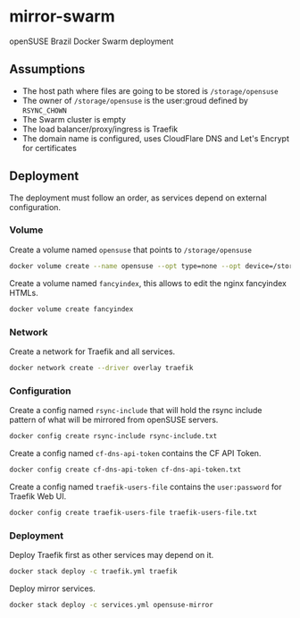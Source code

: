 # mirror-swarm

openSUSE Brazil Docker Swarm deployment

## Assumptions

- The host path where files are going to be stored is `/storage/opensuse`
- The owner of `/storage/opensuse` is the user:groud defined by `RSYNC_CHOWN`
- The Swarm cluster is empty
- The load balancer/proxy/ingress is Traefik
- The domain name is configured, uses CloudFlare DNS and Let's Encrypt for certificates

## Deployment

The deployment must follow an order, as services depend on external configuration.

### Volume

Create a volume named `opensuse` that points to `/storage/opensuse`

```bash
docker volume create --name opensuse --opt type=none --opt device=/storage/opensuse --opt o=bind
```

Create a volume named `fancyindex`, this allows to edit the nginx fancyindex HTMLs.

```bash
docker volume create fancyindex
```

### Network

Create a network for Traefik and all services.

```bash
docker network create --driver overlay traefik
```

### Configuration

Create a config named `rsync-include` that will hold the rsync include pattern of what will be mirrored from openSUSE servers.

```bash
docker config create rsync-include rsync-include.txt
```

Create a config named `cf-dns-api-token` contains the CF API Token.

```bash
docker config create cf-dns-api-token cf-dns-api-token.txt
```

Create a config named `traefik-users-file` contains the `user:password` for Traefik Web UI.

```bash
docker config create traefik-users-file traefik-users-file.txt
```

### Deployment

Deploy Traefik first as other services may depend on it.

```bash
docker stack deploy -c traefik.yml traefik
```

Deploy mirror services.

```bash
docker stack deploy -c services.yml opensuse-mirror
```
